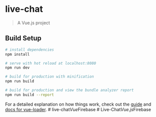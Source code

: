# live-chat

> A Vue.js project

## Build Setup

``` bash
# install dependencies
npm install

# serve with hot reload at localhost:8080
npm run dev

# build for production with minification
npm run build

# build for production and view the bundle analyzer report
npm run build --report
```

For a detailed explanation on how things work, check out the [guide](http://vuejs-templates.github.io/webpack/) and [docs for vue-loader](http://vuejs.github.io/vue-loader).
#   l i v e - c h a t _ V u e _ F i r e b a s e  
 #   L i v e - C h a t _ V u e . j s _ F i r e b a s e  
 